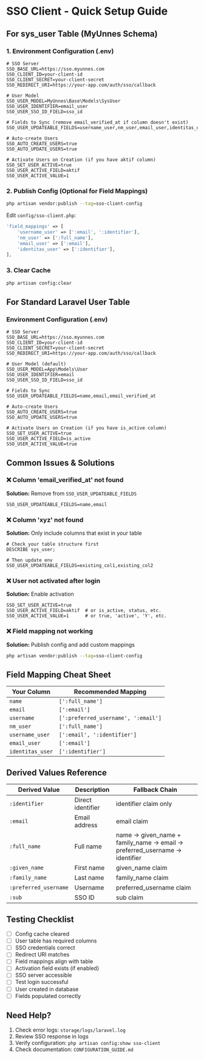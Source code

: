 # SSO Client - Quick Setup Guide

## For sys_user Table (MyUnnes Schema)

### 1. Environment Configuration (.env)

```env
# SSO Server
SSO_BASE_URL=https://sso.myunnes.com
SSO_CLIENT_ID=your-client-id
SSO_CLIENT_SECRET=your-client-secret
SSO_REDIRECT_URI=https://your-app.com/auth/sso/callback

# User Model
SSO_USER_MODEL=MyUnnes\Base\Models\SysUser
SSO_USER_IDENTIFIER=email_user
SSO_USER_SSO_ID_FIELD=sso_id

# Fields to Sync (remove email_verified_at if column doesn't exist)
SSO_USER_UPDATEABLE_FIELDS=username_user,nm_user,email_user,identitas_user

# Auto-create Users
SSO_AUTO_CREATE_USERS=true
SSO_AUTO_UPDATE_USERS=true

# Activate Users on Creation (if you have aktif column)
SSO_SET_USER_ACTIVE=true
SSO_USER_ACTIVE_FIELD=aktif
SSO_USER_ACTIVE_VALUE=1
```

### 2. Publish Config (Optional for Field Mappings)

```bash
php artisan vendor:publish --tag=sso-client-config
```

Edit `config/sso-client.php`:

```php
'field_mappings' => [
    'username_user' => [':email', ':identifier'],
    'nm_user' => [':full_name'],
    'email_user' => [':email'],
    'identitas_user' => [':identifier'],
],
```

### 3. Clear Cache

```bash
php artisan config:clear
```

## For Standard Laravel User Table

### Environment Configuration (.env)

```env
# SSO Server
SSO_BASE_URL=https://sso.myunnes.com
SSO_CLIENT_ID=your-client-id
SSO_CLIENT_SECRET=your-client-secret
SSO_REDIRECT_URI=https://your-app.com/auth/sso/callback

# User Model (default)
SSO_USER_MODEL=App\Models\User
SSO_USER_IDENTIFIER=email
SSO_USER_SSO_ID_FIELD=sso_id

# Fields to Sync
SSO_USER_UPDATEABLE_FIELDS=name,email,email_verified_at

# Auto-create Users
SSO_AUTO_CREATE_USERS=true
SSO_AUTO_UPDATE_USERS=true

# Activate Users on Creation (if you have is_active column)
SSO_SET_USER_ACTIVE=true
SSO_USER_ACTIVE_FIELD=is_active
SSO_USER_ACTIVE_VALUE=true
```

## Common Issues & Solutions

### ❌ Column 'email_verified_at' not found
**Solution:** Remove from `SSO_USER_UPDATEABLE_FIELDS`
```env
SSO_USER_UPDATEABLE_FIELDS=name,email
```

### ❌ Column 'xyz' not found
**Solution:** Only include columns that exist in your table
```env
# Check your table structure first
DESCRIBE sys_user;

# Then update env
SSO_USER_UPDATEABLE_FIELDS=existing_col1,existing_col2
```

### ❌ User not activated after login
**Solution:** Enable activation
```env
SSO_SET_USER_ACTIVE=true
SSO_USER_ACTIVE_FIELD=aktif  # or is_active, status, etc.
SSO_USER_ACTIVE_VALUE=1      # or true, 'active', 'Y', etc.
```

### ❌ Field mapping not working
**Solution:** Publish config and add custom mappings
```bash
php artisan vendor:publish --tag=sso-client-config
```

## Field Mapping Cheat Sheet

| Your Column | Recommended Mapping |
|-------------|-------------------|
| `name` | `[':full_name']` |
| `email` | `[':email']` |
| `username` | `[':preferred_username', ':email']` |
| `nm_user` | `[':full_name']` |
| `username_user` | `[':email', ':identifier']` |
| `email_user` | `[':email']` |
| `identitas_user` | `[':identifier']` |

## Derived Values Reference

| Derived Value | Description | Fallback Chain |
|--------------|-------------|----------------|
| `:identifier` | Direct identifier | identifier claim only |
| `:email` | Email address | email claim |
| `:full_name` | Full name | name → given_name + family_name → email → preferred_username → identifier |
| `:given_name` | First name | given_name claim |
| `:family_name` | Last name | family_name claim |
| `:preferred_username` | Username | preferred_username claim |
| `:sub` | SSO ID | sub claim |

## Testing Checklist

- [ ] Config cache cleared
- [ ] User table has required columns
- [ ] SSO credentials correct
- [ ] Redirect URI matches
- [ ] Field mappings align with table
- [ ] Activation field exists (if enabled)
- [ ] SSO server accessible
- [ ] Test login successful
- [ ] User created in database
- [ ] Fields populated correctly

## Need Help?

1. Check error logs: `storage/logs/laravel.log`
2. Review SSO response in logs
3. Verify configuration: `php artisan config:show sso-client`
4. Check documentation: `CONFIGURATION_GUIDE.md`
